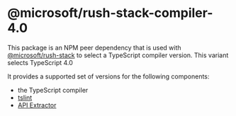 # @microsoft/rush-stack-compiler-4.0

This package is an NPM peer dependency that is used with
[@microsoft/rush-stack](https://www.npmjs.com/package/@microsoft/rush-stack)
to select a TypeScript compiler version. This variant selects TypeScript 4.0

It provides a supported set of versions for the following components:

- the TypeScript compiler
- [tslint](https://github.com/palantir/tslint#readme)
- [API Extractor](https://api-extractor.com/)
